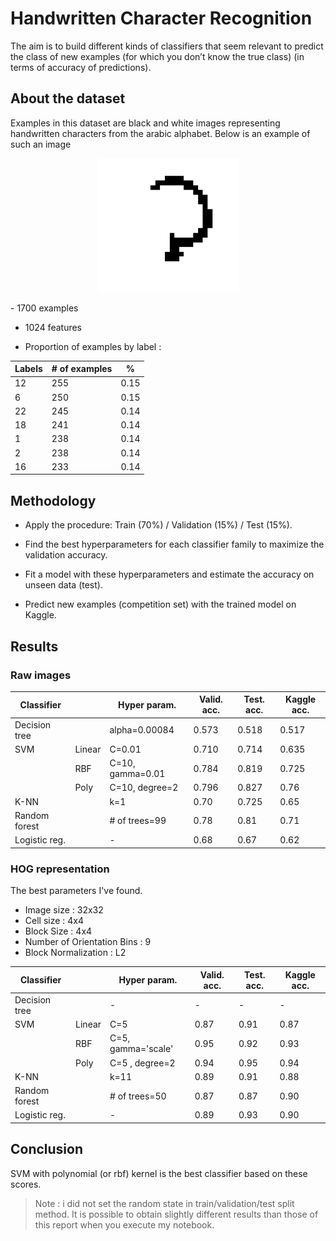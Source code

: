 # Handwritten Character Recognition

The aim is to build different kinds of classifiers that seem relevant to predict the class of new examples (for which you don’t 
know the true class) (in terms of accuracy of predictions).

## About the dataset

Examples in this dataset are black and white images representing handwritten characters 
from the arabic alphabet. Below  is  an  example  of  such  an  image

<p align='center'>
<img src='image-1.png' width=225> 
</p>
- 1700 examples

- 1024 features

- Proportion of examples by label :

| Labels | # of examples  | %      |
|--------|-----------------|-------------|
| 12   | 255       |0.15     |
| 6   | 250       |0.15     |
| 22   | 245       |0.14     |
| 18   | 241       |0.14     |
| 1   | 238       |0.14     |
| 2   | 238       |0.14     |
| 16   | 233       |0.14     |


## Methodology

- Apply the procedure: Train (70%) / Validation (15%) / Test (15%).

- Find the best hyperparameters for each classifier family to maximize the validation accuracy.

- Fit a model with these hyperparameters and estimate the accuracy on unseen data (test).

- Predict new examples (competition set) with the trained model on Kaggle.

## Results

### Raw images

| Classifier  |    | Hyper param.   | Valid. acc. | Test. acc.     | Kaggle acc. |
|---------------|--------|-------------------|-------------|--------------------|-------------|
| Decision tree |    | alpha=0.00084   | 0.573    | 0.518       | 0.517    |
| SVM      | Linear | C=0.01      | 0.710    | 0.714       | 0.635    |
|        | RBF  | C=10, gamma=0.01 | 0.784    | 0.819       | 0.725    |
|        | Poly  | C=10, degree=2  | 0.796    | 0.827       | 0.76    |
| K-NN     |    | k=1        | 0.70    | 0.725       | 0.65    |
| Random forest |    | # of trees=99   | 0.78    | 0.81        | 0.71    |
| Logistic reg. |    | -         | 0.68    | 0.67        | 0.62    |

### HOG representation

The best parameters I've found.
- Image size : 32x32
- Cell size : 4x4
- Block Size : 4x4
- Number of Orientation Bins : 9
- Block Normalization : L2

| Classifier  |    | Hyper param.   | Valid. acc. | Test. acc.     | Kaggle acc. |
|---------------|--------|-------------------|-------------|--------------------|-------------|
| Decision tree |    | -         | -      | -         | -      |
| SVM      | Linear | C=5        | 0.87    | 0.91        | 0.87    |
|        | RBF  | C=5, gamma='scale'| 0.95    | 0.92        | 0.93    |
|        | Poly  | C=5 , degree=2  | 0.94    | 0.95        | 0.94    |
| K-NN     |    | k=11       | 0.89    | 0.91        | 0.88    |
| Random forest |    | # of trees=50   | 0.87    | 0.87        | 0.90    |
| Logistic reg. |    | -         | 0.89    | 0.93        | 0.90    |

## Conclusion
SVM with polynomial (or rbf) kernel is the best classifier based on these scores.

> Note : i did not set the random state in train/validation/test split method.
> It is possible to obtain slightly different results than those of this report when you execute my notebook.
